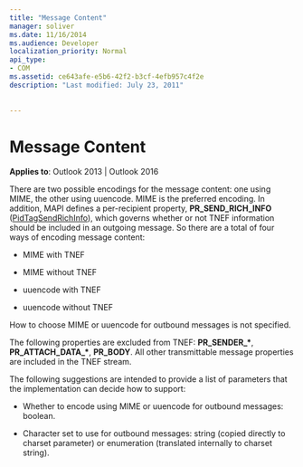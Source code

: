 ```yaml
---
title: "Message Content"
manager: soliver
ms.date: 11/16/2014
ms.audience: Developer
localization_priority: Normal
api_type:
- COM
ms.assetid: ce643afe-e5b6-42f2-b3cf-4efb957c4f2e
description: "Last modified: July 23, 2011"
 
 
---
```


# Message Content

  
  
**Applies to**: Outlook 2013 | Outlook 2016 
  
There are two possible encodings for the message content: one using MIME, the other using uuencode. MIME is the preferred encoding. In addition, MAPI defines a per-recipient property, **PR_SEND_RICH_INFO** ([PidTagSendRichInfo](pidtagsendrichinfo-canonical-property.md)), which governs whether or not TNEF information should be included in an outgoing message. So there are a total of four ways of encoding message content:
  
- MIME with TNEF
    
- MIME without TNEF
    
- uuencode with TNEF
    
- uuencode without TNEF
    
How to choose MIME or uuencode for outbound messages is not specified.
  
The following properties are excluded from TNEF: **PR_SENDER_\***, **PR_ATTACH_DATA_\***, **PR_BODY**. All other transmittable message properties are included in the TNEF stream.
  
The following suggestions are intended to provide a list of parameters that the implementation can decide how to support:
  
- Whether to encode using MIME or uuencode for outbound messages: boolean.
    
- Character set to use for outbound messages: string (copied directly to charset parameter) or enumeration (translated internally to charset string).
    

